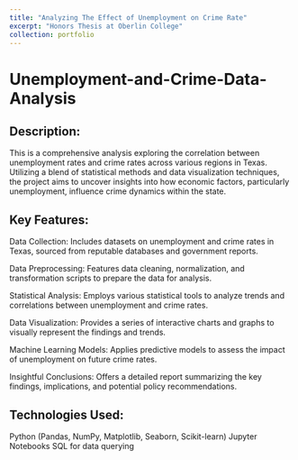 ```yaml
---
title: "Analyzing The Effect of Unemployment on Crime Rate"
excerpt: "Honors Thesis at Oberlin College"
collection: portfolio
---
```


# Unemployment-and-Crime-Data-Analysis

## Description:

This is a comprehensive analysis exploring the correlation between unemployment rates and crime rates across various regions in Texas. Utilizing a blend of statistical methods and data visualization techniques, the project aims to uncover insights into how economic factors, particularly unemployment, influence crime dynamics within the state.


## Key Features:


Data Collection: Includes datasets on unemployment and crime rates in Texas, sourced from reputable databases and government reports.



Data Preprocessing: Features data cleaning, normalization, and transformation scripts to prepare the data for analysis.



Statistical Analysis: Employs various statistical tools to analyze trends and correlations between unemployment and crime rates.



Data Visualization: Provides a series of interactive charts and graphs to visually represent the findings and trends.



Machine Learning Models: Applies predictive models to assess the impact of unemployment on future crime rates.



Insightful Conclusions: Offers a detailed report summarizing the key findings, implications, and potential policy recommendations.


## Technologies Used:

Python (Pandas, NumPy, Matplotlib, Seaborn, Scikit-learn)
Jupyter Notebooks
SQL for data querying

